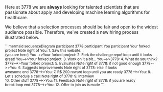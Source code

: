 
Here at 3778 we are **always** looking for talented scientists that are passionate about apply and developing machine learning algorithms for healthcare.

We believe that a selection processes should be fair and open to the widest audience possible. Therefore, we've created a new hiring process illustrated below.

<small>
```mermaid
sequenceDiagram
    participant 3778
    participant You
    participant Your forked project
    Note right of You: 1. Saw this website. <br> (you are here)
    You-->>Your forked project: 2. Fork the challenge repo!
    loop until it looks great!
        You-->>Your forked project: 3. Work on it a bit...
        You-->>3778: 4. What do you think?
        3778-->>Your forked project: 5. Evaluates
        Note right of 3778: if not good enough
        3778-->>You: 6. Suggests improvements
        Note right of 3778: else if looks <br> awesome
    end
    3778-->>You: 7. R$ 200 reward
    loop until you are ready
        3778-->>You: 8. Let's schedule a call!
        Note right of 3778: 9. Interview <br> 10. Other stuff
        3778-->>You: 11. Feedback
        Note right of 3778: if you are ready <br> break loop
    end
    3778-->>You: 12. Offer to join us is made
```
</small>
